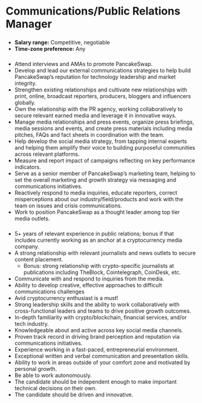 # Communications/Public Relations Manager

### &#x20;<a href="#general-information" id="general-information"></a>

* **Salary range:** Competitive, negotiable
* **Time-zone preference:** Any

### &#x20;<a href="#your-responsibilities" id="your-responsibilities"></a>

* Attend interviews and AMAs to promote PancakeSwap.
* Develop and lead our external communications strategies to help build PancakeSwap’s reputation for technology leadership and market integrity.
* Strengthen existing relationships and cultivate new relationships with print, online, broadcast reporters, producers, bloggers and influencers globally.
* Own the relationship with the PR agency, working collaboratively to secure relevant earned media and leverage it in innovative ways.
* Manage media relationships and press events, organize press briefings, media sessions and events, and create press materials including media pitches, FAQs and fact sheets in coordination with the team.
* Help develop the social media strategy, from tapping internal experts and helping them amplify their voice to building purposeful communities across relevant platforms.
* Measure and report impact of campaigns reflecting on key performance indicators.
* Serve as a senior member of PancakeSwap’s marketing team, helping to set the overall marketing and growth strategy via messaging and communications initiatives.
* Reactively respond to media inquiries, educate reporters, correct misperceptions about our industry/field/products and work with the team on issues and crisis communications.
* Work to position PancakeSwap as a thought leader among top tier media outlets.

### &#x20;<a href="#skills-and-qualifications" id="skills-and-qualifications"></a>

* 5+ years of relevant experience in public relations; bonus if that includes currently working as an anchor at a cryptocurrency media company.
* A strong relationship with relevant journalists and news outlets to secure content placement.
  * Bonus: strong relationship with crypto-specific journalists at publications including TheBlock, Cointelegraph, CoinDesk, etc.
* Communicate with and respond to inquiries from the media.
* Ability to develop creative, effective approaches to difficult communications challenges
* Avid cryptocurrency enthusiast is a must!
* Strong leadership skills and the ability to work collaboratively with cross-functional leaders and teams to drive positive growth outcomes.
* In-depth familiarity with crypto/blockchain, financial services, and/or tech industry.
* Knowledgeable about and active across key social media channels.
* Proven track record in driving brand perception and reputation via communications initiatives.
* Experience working in a fast-paced, entrepreneurial environment.
* Exceptional written and verbal communication and presentation skills.
* Ability to work in areas outside of your comfort zone and motivated by personal growth.
* Be able to work autonomously.
* The candidate should be independent enough to make important technical decisions on their own.
* The candidate should be driven and innovative.

### &#x20;<a href="#how-to-apply" id="how-to-apply"></a>
